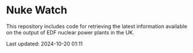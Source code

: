 # Nuke Watch

This repository includes code for retrieving the latest information available on the output of EDF nuclear power plants in the UK.

Last updated: 2024-10-20 01:11